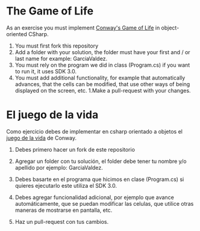 # The Game of Life

As an exercise you must implement [Conway's Game of Life](https://en.wikipedia.org/wiki/Conway%27s_Game_of_Life) in object-oriented CSharp.

1. You must first fork this repository
1. Add a folder with your solution, the folder must have your first and / or last name for example: GarciaValdez.
1. You must rely on the program we did in class (Program.cs) if you want to run it, it uses SDK 3.0.
1. You must add additional functionality, for example that automatically advances, that the cells can be modified, that use other ways of being displayed on the screen, etc.
1.Make a pull-request with your changes.

# El juego de la vida 

Como ejercicio debes de implementar en csharp orientado a objetos
el [juego de la vida](https://es.wikipedia.org/wiki/Juego_de_la_vida) de Conway. 

1. Debes primero hacer un fork de este repositorio
2. Agregar un folder con tu solución, el folder debe tener tu nombre y/o apellido por ejemplo: GarciaValdez.
4. Debes basarte en el programa que hicimos en clase (Program.cs) si quieres ejecutarlo este utiliza el SDK 3.0.
3. Debes agregar funcionalidad adicional, por ejemplo que avance automáticamente, que se puedan modificar las celulas, que utilice otras maneras de mostrarse en pantalla, etc.

4. Haz un pull-request con tus cambios.


